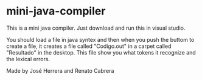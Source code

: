 # mini-java-compiler
This is a mini java compiler.
Just download and run this in visual studio. 

You should load a file in java syntex and then when you push the buttom to create a file, it creates a file called "Codigo.out" in a carpet called "Resultado" in the desktop. This file show you what tokens it recognize and the lexical errors.

Made by José Herrera and Renato Cabrera
